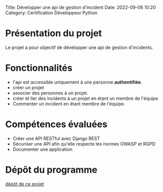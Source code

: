 Title: Développer une api de gestion d'incident
Date: 2022-09-06 10:20
Category: Certification Développeur Python


# Présentation du projet

Le projet a pour objectif de développer une api de gestion d'incidents. 

# Fonctionnalités

- l'api est accessible uniquement à une personne **authentifiée**.
- créer un projet
- associer des personnes à un projet.
- créer et lier des incidents à un projet en étant un membre de l'équipe
- Commenter un incident en étant membre de l'équipe.


# Compétences évaluées

- Créer une API RESTful avec Django REST
- Sécuriser une API afin qu'elle respecte les normes OWASP et RGPD
- Documenter une application

# Dépôt du programme
[dépôt de ce projet](https://github.com/DelphinePythonique/projet10)

